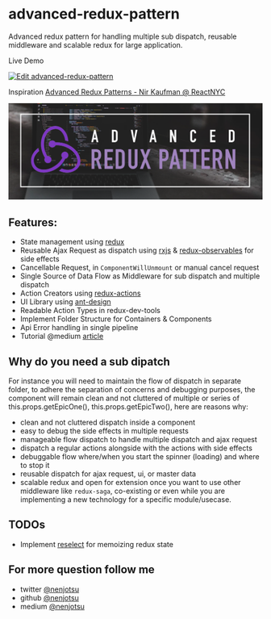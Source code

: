 # advanced-redux-pattern

Advanced redux pattern for handling multiple sub dispatch, reusable middleware and scalable redux for large application.

Live Demo

[![Edit advanced-redux-pattern](https://codesandbox.io/static/img/play-codesandbox.svg)](https://codesandbox.io/s/kmwo4vr4x3)

Inspiration [Advanced Redux Patterns - Nir Kaufman @ ReactNYC](https://youtu.be/JUuic7mEs-s)

![alt text](./redux.png "Advanced Redux Pattern")

## Features:
- State management using [redux](https://redux.js.org/)
- Reusable Ajax Request as dispatch using [rxjs](https://github.com/ReactiveX/rxjs) & [redux-observables](https://redux-observable.js.org/) for side effects
- Cancellable Request, in `ComponentWillUnmount` or manual cancel request
- Single Source of Data Flow as Middleware for sub dispatch and multiple dispatch
- Action Creators using [redux-actions](https://github.com/redux-utilities/redux-actions)
- UI Library using [ant-design](https://ant.design/)
- Readable Action Types in redux-dev-tools 
- Implement Folder Structure for Containers & Components
- Api Error handling in single pipeline
- Tutorial @medium [article](https://medium.com/@nenjotsu/scalable-redux-advanced-pattern-with-reactjs-c56ea97245f)

## Why do you need a sub dipatch
For instance you will need to maintain the flow of dispatch in separate folder, to adhere the separation of concerns and debugging purposes, the component will remain clean and not cluttered of multiple or series of this.props.getEpicOne(), this.props.getEpicTwo(), here are reasons why:
  - clean and not cluttered dispatch inside a component
  - easy to debug the side effects in multiple requests
  - manageable flow dispatch to handle multiple dispatch and ajax request
  - dispatch a regular actions alongside with the actions with side effects
  - debuggable flow where/when you start the spinner (loading) and where to stop it
  - reusable dispatch for ajax request, ui, or master data
  - scalable redux and open for extension once you want to use other middleware like `redux-saga`, co-existing or even while you are implementing a new technology for a specific module/usecase.

## TODOs
- Implement [reselect](https://github.com/reduxjs/reselect) for memoizing redux state

## For more question follow me
- twitter [@nenjotsu](https://twitter.com/nenjotsu)
- github [@nenjotsu](https://github.com/nenjotsu)
- medium [@nenjotsu](https://medium.com/@nenjotsu)
